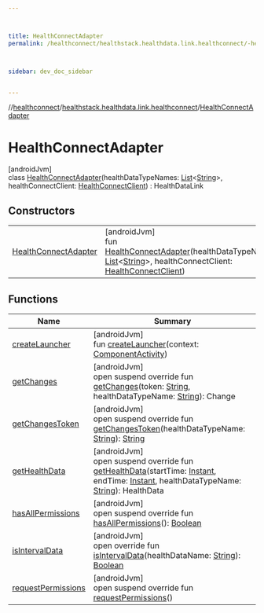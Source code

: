 ```yaml
---



title: HealthConnectAdapter
permalink: /healthconnect/healthstack.healthdata.link.healthconnect/-health-connect-adapter/index.html



sidebar: dev_doc_sidebar


---
```




//[healthconnect](/healthconnect.html)/[healthstack.healthdata.link.healthconnect](../index.html)/[HealthConnectAdapter](index.html)



# HealthConnectAdapter



[androidJvm]\
class [HealthConnectAdapter](index.html)(healthDataTypeNames: [List](https://kotlinlang.org/api/latest/jvm/stdlib/kotlin.collections/-list/index.html)&lt;[String](https://kotlinlang.org/api/latest/jvm/stdlib/kotlin/-string/index.html)&gt;, healthConnectClient: [HealthConnectClient](https://developer.android.com/reference/kotlin/androidx/health/connect/client/HealthConnectClient.html)) : HealthDataLink



## Constructors


| | |
|---|---|
| [HealthConnectAdapter](-health-connect-adapter.html) | [androidJvm]<br>fun [HealthConnectAdapter](-health-connect-adapter.html)(healthDataTypeNames: [List](https://kotlinlang.org/api/latest/jvm/stdlib/kotlin.collections/-list/index.html)&lt;[String](https://kotlinlang.org/api/latest/jvm/stdlib/kotlin/-string/index.html)&gt;, healthConnectClient: [HealthConnectClient](https://developer.android.com/reference/kotlin/androidx/health/connect/client/HealthConnectClient.html)) |


## Functions


| Name | Summary |
|---|---|
| [createLauncher](create-launcher.html) | [androidJvm]<br>fun [createLauncher](create-launcher.html)(context: [ComponentActivity](https://developer.android.com/reference/kotlin/androidx/activity/ComponentActivity.html)) |
| [getChanges](get-changes.html) | [androidJvm]<br>open suspend override fun [getChanges](get-changes.html)(token: [String](https://kotlinlang.org/api/latest/jvm/stdlib/kotlin/-string/index.html), healthDataTypeName: [String](https://kotlinlang.org/api/latest/jvm/stdlib/kotlin/-string/index.html)): Change |
| [getChangesToken](get-changes-token.html) | [androidJvm]<br>open suspend override fun [getChangesToken](get-changes-token.html)(healthDataTypeName: [String](https://kotlinlang.org/api/latest/jvm/stdlib/kotlin/-string/index.html)): [String](https://kotlinlang.org/api/latest/jvm/stdlib/kotlin/-string/index.html) |
| [getHealthData](get-health-data.html) | [androidJvm]<br>open suspend override fun [getHealthData](get-health-data.html)(startTime: [Instant](https://developer.android.com/reference/kotlin/java/time/Instant.html), endTime: [Instant](https://developer.android.com/reference/kotlin/java/time/Instant.html), healthDataTypeName: [String](https://kotlinlang.org/api/latest/jvm/stdlib/kotlin/-string/index.html)): HealthData |
| [hasAllPermissions](has-all-permissions.html) | [androidJvm]<br>open suspend override fun [hasAllPermissions](has-all-permissions.html)(): [Boolean](https://kotlinlang.org/api/latest/jvm/stdlib/kotlin/-boolean/index.html) |
| [isIntervalData](is-interval-data.html) | [androidJvm]<br>open override fun [isIntervalData](is-interval-data.html)(healthDataName: [String](https://kotlinlang.org/api/latest/jvm/stdlib/kotlin/-string/index.html)): [Boolean](https://kotlinlang.org/api/latest/jvm/stdlib/kotlin/-boolean/index.html) |
| [requestPermissions](request-permissions.html) | [androidJvm]<br>open suspend override fun [requestPermissions](request-permissions.html)() |



